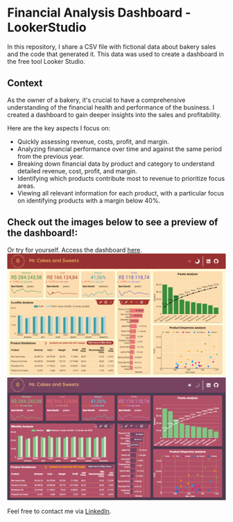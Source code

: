 # Financial Analysis Dashboard - LookerStudio

In this repository, I share a CSV file with fictional data about bakery sales and the code that generated it. This data was used to create a dashboard in the free tool Looker Studio.

## Context 
As the owner of a bakery, it's crucial to have a comprehensive understanding of the financial health and performance of the business. I created a dashboard to gain deeper insights into the sales and profitability.

Here are the key aspects I focus on:
* Quickly assessing revenue, costs, profit, and margin.
* Analyzing financial performance over time and against the same period from the previous year.
* Breaking down financial data by product and category to understand detailed revenue, cost, profit, and margin.
* Identifying which products contribute most to revenue to prioritize focus areas.
* Viewing all relevant information for each product, with a particular focus on identifying products with a margin below 40%.

## Check out the images below to see a preview of the dashboard!:
Or try for yourself. Access the dashboard [here](https://lookerstudio.google.com/u/0/reporting/2726f672-a2d1-41eb-a873-fa2b32ddc67f/page/aPjMD).
![.](https://github.com/ThiagoRMFagundes/lookerstudio_financial_analysis/blob/main/readme_files/LightMode.png)
![.](https://github.com/ThiagoRMFagundes/lookerstudio_financial_analysis/blob/main/readme_files/DarkMode.png)

Feel free to contact me via [LinkedIn](https://www.linkedin.com/in/thiagormfagundes/).